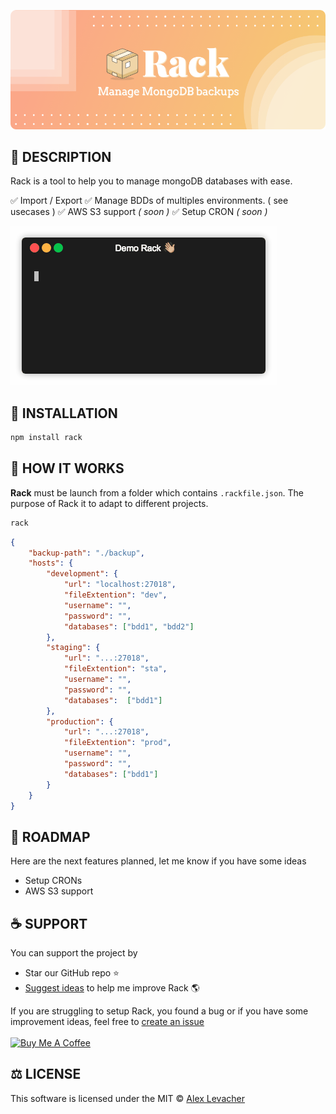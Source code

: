<!--
[![Twitter URL](https://img.shields.io/twitter/url/https/twitter.com/fold_left.svg?style=social)](http://bit.ly/Share-Lumie-twitter)
-->

![Rack Logo](./images/Rack.png)

## 🤔 DESCRIPTION

Rack is a tool to help you to manage mongoDB databases with ease.

✅ Import / Export
✅ Manage BDDs of multiples environments. ( see usecases )
✅ AWS S3 support *( soon )*
✅ Setup CRON *( soon )*

![Rack DEMO](./images/Rack01.gif)

## 💾 INSTALLATION

```bash
npm install rack
```

## 🔩 HOW IT WORKS

**Rack** must be launch from a folder which contains `.rackfile.json`. The purpose of Rack it to adapt to different projects.
```bash
rack
```

``` json
{
    "backup-path": "./backup",
    "hosts": {
        "development": {
            "url": "localhost:27018",
            "fileExtention": "dev",
            "username": "",
            "password": "",
            "databases": ["bdd1", "bdd2"]
        },
        "staging": {
            "url": "...:27018",
            "fileExtention": "sta",
            "username": "",
            "password": "",
            "databases":  ["bdd1"]
        },
        "production": {
            "url": "...:27018",
            "fileExtention": "prod",
            "username": "",
            "password": "",
            "databases": ["bdd1"]
        }
    }
}
```

## 🚀 ROADMAP

Here are the next features planned, let me know if you have some ideas

* Setup CRONs
* AWS S3 support


## ☕️ SUPPORT
You can support the project by
* Star our GitHub repo ⭐️
* [Suggest ideas](https://github.com/Alex-Levacher/Rack/issues) to help me improve Rack 🌎

If you are struggling to setup Rack, you found a bug or if you have some improvement ideas, feel free to [create an issue](https://github.com/Alex-Levacher/Lumie/issues)<br><br>
<a href="https://www.buymeacoffee.com/AlexLevacher" target="_blank"><img src="https://www.buymeacoffee.com/assets/img/custom_images/black_img.png" alt="Buy Me A Coffee" style="height: auto !important;width: auto !important;" ></a>

## ⚖️ LICENSE

This software is licensed under the MIT © [Alex Levacher](mailto:levacher.alex@gmail.com)
